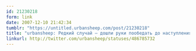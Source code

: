 ```yaml
---
id: 21230218
form: link
date: 2007-12-10 21:42:34
tumblr: "https://untitled.urbansheep.com/post/21230218"
title: "urbansheep: Редкий случай — дошли руки пообедать до наступления 2200. На улице очень хорошо. Повод прогуляться до театральной площади на пути домой."
linkurl: http://twitter.com/urbansheep/statuses/486785732
---
```


